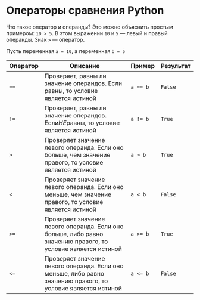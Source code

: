 # Операторы сравнения Python

Что такое оператор и операнды? Это можно объяснить простым примером: `10 > 5`. В этом выражении `10` и `5` — левый и правый операнды. Знак `>` — оператор.

Пусть переменная `a = 10`, а переменная `b = 5`

| Оператор | Описание                                                                                                                                                                                          | Пример | Результат |
| ---------------- | --------------------------------------------------------------------------------------------------------------------------------------------------------------------------------------------------------- | ------------ | ------------------ |
| `==`           | Проверяет, равны ли значение операндов. Если равны, то условие является истиной                                                         | `a == b`   | `False`          |
| `!=`           | Проверяет, равны ли значение операндов. Если*НЕ*равны, то условие является истиной                                                  | `a != b`   | `True`           |
| `>`            | Проверяет значение левого операнда. Если оно больше, чем значение правого, то условие является истиной              | `a > b`    | `True`           |
| `<`            | Проверяет значение левого операнда. Если оно меньше, чем значение правого, то условие является истиной              | `a < b`    | `False`          |
| `>=`           | Проверяет значение левого операнда. Если оно больше, либо равно значению правого, то условие является истиной | `a >= b`   | `True`           |
| `<=`           | Проверяет значение левого операнда. Если оно меньше, либо равно значению правого, то условие является истиной | `a <= b`   | `False`          |

